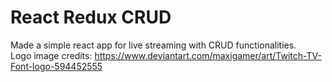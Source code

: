 # React Redux CRUD
Made a simple react app for live streaming with CRUD functionalities.  
Logo image credits: https://www.deviantart.com/maxigamer/art/Twitch-TV-Font-logo-594452555


